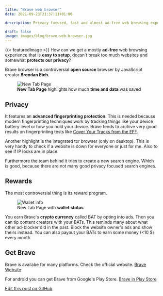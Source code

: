 ```yaml
---
title: "Brave web browser"
date: 2021-09-23T21:37:11+01:00
description: Privacy focused, fast and almost ad-free web browsing experience.
draft: false
image: images/blog/brave-web-browser.jpg
---
```

{{< featuredImage >}}
How can we get a mostly **ad-free** web browsing experience that is **easy to setup**, doesn't break too much websites and somewhat **protects our privacy**?

Brave browser is a controversial **open source** browser by JavaScript creator **Brendan Eich**.

<figure>
  <img src="/images/blog/brave-start-en.jpg" alt="New Tab Page">
  <figcaption><b>New Tab Page</b> highlights how much <b>time and data</b> was saved</figcaption>
</figure>

## Privacy

It features an **advanced fingerprinting protection**. This is needed because modern fingerprinting techniques work by tracking things like your device battery level or how you hold your device.
Brave tends to archive very good results on fingerprinting tests like [Cover Your Tracks from the EFF](https://coveryourtracks.eff.org/).

Another highlight is the integrated tor browser (only on desktop).
This is very handy to check if a website is down for everyone or just for me. Also to see if IP locks are in place.

Furthermore the team behind it tries to create a new search engine. Which is good, because there are not many good privacy focused search engines.

## Rewards

The most controversial thing is its reward program.

<figure>
 <img src="/images/blog/brave-rewards-en.jpg" alt="Wallet info">
 <figcaption>New Tab Page with <b>wallet status</b></figcaption>
</figure>

You earn Brave's <b>crypto currency</b> called BAT by opting into ads. Then you can tip content creators with your BATs.
This reminds many about what other ad-blocker did in the past. Block the website owner's ads and show theirs instead.
You can also payout your BATs to earn some money (<10 $) every month.

## Get Brave

Brave is availabe for many platforms. Check the official website.
[Brave Website](https://brave.com)

For android you can get Brave from Google's Play Store.
[Brave in Play Store](https://play.google.com/store/apps/details?id=com.brave.browser)

[Edit this post on GitHub](https://github.com/treffner/thomastreffner.com/blob/main/content/en/posts/brave_web_browser.md)

